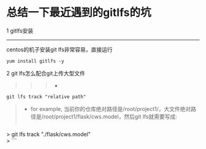 总结一下最近遇到的gitlfs的坑  
==========================
1 gitlfs安装  
___________
centos的机子安装git lfs非常容易，直接运行  
```Shell  
yum install gitlfs -y  
```  
2 git lfs怎么配合git上传大型文件  
>>> * 
```Shell  
git lfs track "relative path"  
```
> * for example, 当前你的仓库绝对路径是/root/project1/，大文件绝对路径是/root/project1/flask/cws.model，然后git lfs就需要写成:
> ```Shell  
\> git lfs track "./flask/cws.model"  
\> ```  
